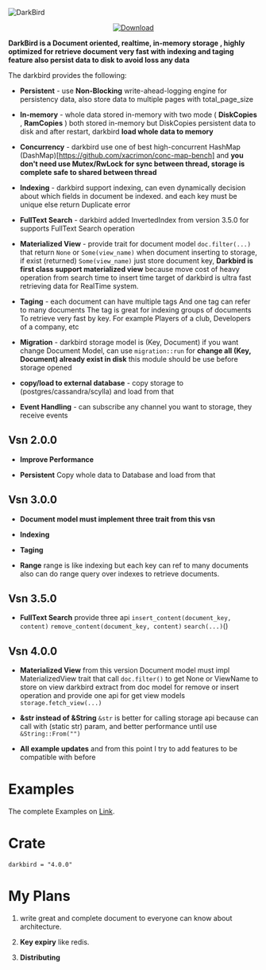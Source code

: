 
![DarkBird](https://github.com/Rustixir/darkbird/blob/main/darkbird.png)

<div align="center">

  <!-- Downloads -->
  <a href="https://crates.io/crates/darkbird">
    <img src="https://img.shields.io/crates/d/darkbird.svg?style=flat-square"
      alt="Download" />
  </a>
</div>


**DarkBird is a Document oriented, realtime, in-memory storage , 
highly optimized for retrieve document very fast with
indexing and taging feature also persist data 
to disk to avoid loss any data**





The darkbird provides the following:

* **Persistent** - use **Non-Blocking** write-ahead-logging engine for persistency data, 
  also store data to multiple pages with total_page_size
  


* **In-memory** - whole data stored in-memory 
  with two mode ( **DiskCopies** , **RamCopies** )
  both stored in-memory but DiskCopies persistent data to disk and
  after restart, darkbird **load whole data to memory**



* **Concurrency** - darkbird use one of best high-concurrent HashMap (DashMap)[https://github.com/xacrimon/conc-map-bench]
  and **you don't need use Mutex/RwLock for sync between thread,
  storage is complete safe to shared between thread**


* **Indexing**  - darkbird support indexing, can even dynamically
  decision about which fields in document be indexed.
  and each key must be unique else return Duplicate error 


* **FullText Search** - darkbird added InvertedIndex
  from version 3.5.0 for supports FullText Search operation 


* **Materialized View** - provide trait for document model
  `doc.filter(...)` that return `None` or `Some(view_name)`
  when document inserting to storage, 
  if exist (returned) `Some(view_name)` just store document key,
  **Darkbird is first class support materialized view** because
  move cost of heavy operation from search time to insert time 
  target of darkbird is ultra fast retrieving data for RealTime system.

* **Taging** -  each document can have multiple tags
  And one tag can refer to many documents
  The tag is great for indexing groups of documents
  To retrieve very fast by key. For example
  Players of a club, Developers of a company, etc



* **Migration** - darkbird storage model is (Key, Document)
  if you want change Document Model, can use `migration::run` 
  for **change all (Key, Document) already exist in disk**
  this module should be use before storage opened


* **copy/load to external database** - copy storage to (postgres/cassandra/scylla) 
  and load from that 



* **Event Handling** - can subscribe any channel you want to storage, they
  receive events


## Vsn 2.0.0

*  **Improve Performance** 

*  **Persistent** Copy whole data to Database and load from that 



## Vsn 3.0.0

*  **Document model must implement three trait from this vsn**

*  **Indexing** 

*  **Taging** 

*  **Range** 
  range is like indexing but each key can ref to many documents
  also can do range query over indexes to retrieve documents.


## Vsn 3.5.0

* **FullText Search** provide three api 
  `insert_content(document_key, content)` 
  `remove_content(document_key, content)` 
  `search(...)`()

## Vsn 4.0.0

* **Materialized View** 
  from this version Document model must impl MaterializedView trait
  that call `doc.filter()` to get None or ViewName to store on view
  darkbird extract from doc model for remove or insert operation
  and provide one api for get view models `storage.fetch_view(...)`

* **&str instead of &String**
  `&str` is better for calling storage api
  because can call with (static str) param,
  and better performance until use `&String::From("")`

* **All example updates**
  and from this point I try to add features to be compatible with before

Examples
=============

The complete Examples on [Link](https://github.com/Rustixir/darkbird/tree/main/example).


Crate
=============
```
darkbird = "4.0.0"
```



My Plans
=============

1. write great and complete document
   to everyone can know about architecture.


2. **Key expiry** like redis.


3. **Distributing** 
